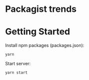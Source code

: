 # Packagist trends

# Getting Started

Install npm packages (packages.json):

```
yarn
```

Start server:

```
yarn start
```
